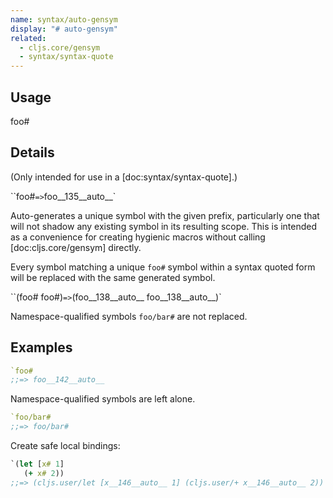 ```yaml
---
name: syntax/auto-gensym
display: "# auto-gensym"
related:
  - cljs.core/gensym
  - syntax/syntax-quote
---
```


## Usage
foo#


## Details

(Only intended for use in a [doc:syntax/syntax-quote].)

``foo#` => `foo__135__auto__`

Auto-generates a unique symbol with the given prefix, particularly one that
will not shadow any existing symbol in its resulting scope.  This is intended
as a convenience for creating hygienic macros without calling
[doc:cljs.core/gensym] directly.

Every symbol matching a unique `foo#` symbol within a syntax quoted form will
be replaced with the same generated symbol.

``(foo# foo#)` => `(foo__138__auto__ foo__138__auto__)`

Namespace-qualified symbols `foo/bar#` are not replaced.


## Examples

```clj
`foo#
;;=> foo__142__auto__
```

Namespace-qualified symbols are left alone.

```clj
`foo/bar#
;;=> foo/bar#
```

Create safe local bindings:

```clj
`(let [x# 1]
   (+ x# 2))
;;=> (cljs.user/let [x__146__auto__ 1] (cljs.user/+ x__146__auto__ 2))
```